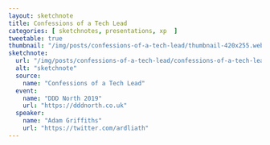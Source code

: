 ```yaml
---
layout: sketchnote
title: Confessions of a Tech Lead
categories: [ sketchnotes, presentations, xp  ]
tweetable: true
thumbnail: "/img/posts/confessions-of-a-tech-lead/thumbnail-420x255.webp"
sketchnote:
  url: "/img/posts/confessions-of-a-tech-lead/confessions-of-a-tech-lead.webp"
  alt: "sketchnote"
  source:
    name: "Confessions of a Tech Lead"
  event:
    name: "DDD North 2019"
    url: "https://dddnorth.co.uk"
  speaker:
    name: "Adam Griffiths"
    url: "https://twitter.com/ardliath"
---
```


